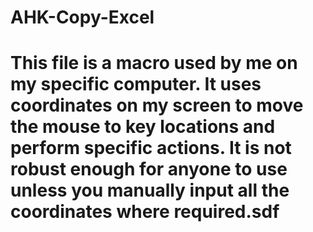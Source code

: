 # AHK-Copy-Excel
# This file is a macro used by me on my specific computer. It uses coordinates on my screen to move the mouse to key locations and perform specific actions. It is not robust enough for anyone to use unless you manually input all the coordinates where required.sdf
